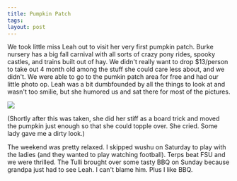 ```yaml
---
title: Pumpkin Patch
tags: 
layout: post
---
```

We took little miss Leah out to visit her very first pumpkin patch.  Burke nursery has a big fall carnival with all sorts of crazy pony rides, spooky castles, and trains built out of hay.  We didn't really want to drop $13/person to take out 4 month old among the stuff she could care less about, and we didn't.  We were able to go to the pumkin patch area for free and had our little photo op.  Leah was a bit dumbfounded by all the things to look at and wasn't too smilie, but she humored us and sat there for most of the pictures. 



<img src="http://fuzzymonk.com/photos/leah/image/595/IMG_7792.JPG" class="picture" />

(Shortly after this was taken, she did her stiff as a board trick and moved the pumpkin just enough so that she could topple over.  She cried.  Some lady gave me a dirty look.)



The weekend was pretty relaxed.  I skipped wushu on Saturday to play with the ladies (and they wanted to play watching football).  Terps beat FSU and we were thrilled. The Tulli brought over some tasty BBQ on Sunday because grandpa just had to see Leah. I can't blame him.  Plus I like BBQ.
